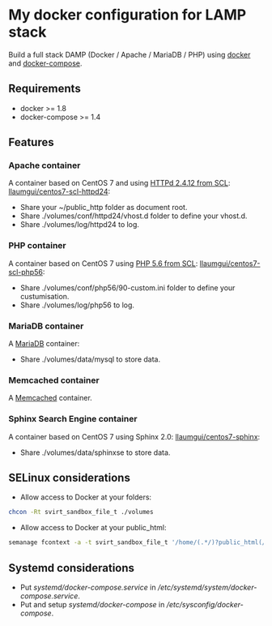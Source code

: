 # My docker configuration for LAMP stack
Build a full stack DAMP (Docker / Apache / MariaDB / PHP) using [docker](https://www.docker.com) and [docker-compose](https://www.docker.com/docker-compose).

## Requirements
* docker >= 1.8
* docker-compose >= 1.4

## Features
### Apache container
A container based on CentOS 7 and using [HTTPd 2.4.12 from SCL](https://www.softwarecollections.org/en/scls/rhscl/httpd24/): [llaumgui/centos7-scl-httpd24](https://hub.docker.com/r/llaumgui/centos7-scl-httpd24/):
* Share your ~/public_http folder as document root.
* Share ./volumes/conf/httpd24/vhost.d folder to define your vhost.d.
* Share ./volumes/log/httpd24 to log.

### PHP container
A container based on CentOS 7 using [PHP 5.6 from SCL](https://www.softwarecollections.org/en/scls/rhscl/rh-php56/):  [llaumgui/centos7-scl-php56](https://hub.docker.com/r/llaumgui/centos7-scl-php56/):
* Share ./volumes/conf/php56/90-custom.ini folder to define your custumisation.
* Share ./volumes/log/php56 to log.

### MariaDB container
A [MariaDB](https://hub.docker.com/_/mariadb/) container: 
* Share ./volumes/data/mysql to store data.

### Memcached container
A [Memcached](https://hub.docker.com/_/memcached/) container.

### Sphinx Search Engine container
A container based on CentOS 7 using Sphinx 2.0:  [llaumgui/centos7-sphinx](https://hub.docker.com/r/llaumgui/centos7-sphinx/):
* Share ./volumes/data/sphinxse to store data.

## SELinux considerations
* Allow access to Docker at your folders:
~~~bash
chcon -Rt svirt_sandbox_file_t ./volumes
~~~
* Allow access to Docker at your public_html:
~~~bash
semanage fcontext -a -t svirt_sandbox_file_t '/home/(.*/)?public_html(/.*)?'
~~~

## Systemd considerations
* Put *systemd/docker-compose.service* in */etc/systemd/system/docker-compose.service*.
* Put and setup *systemd/docker-compose* in */etc/sysconfig/docker-compose*. 